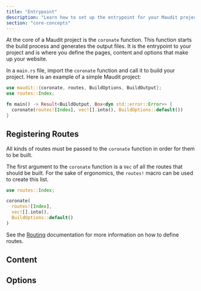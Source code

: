 ```yaml
---
title: "Entrypoint"
description: "Learn how to set up the entrypoint for your Maudit project."
section: "core-concepts"
---
```


At the core of a Maudit project is the `coronate` function. This function starts the build process and generates the output files. It is the entrypoint to your project and is where you define the pages, content and options that make up your website.

In a `main.rs` file, import the `coronate` function and call it to build your project. Here is an example of a simple Maudit project:

```rs
use maudit::{coronate, routes, BuildOptions, BuildOutput};
use routes::Index;

fn main() -> Result<BuildOutput, Box<dyn std::error::Error>> {
  coronate(routes![Index], vec![].into(), BuildOptions::default())
}
```

## Registering Routes

All kinds of routes must be passed to the `coronate` function in order for them to be built.

The first argument to the `coronate` function is a `Vec` of all the routes that should be built. For the sake of ergonomics, the `routes!` macro can be used to create this list.

```rs
use routes::Index;

coronate(
  routes![Index],
  vec![].into(),
  BuildOptions::default()
)
```

See the [Routing](/docs/routing) documentation for more information on how to define routes.

## Content

## Options
